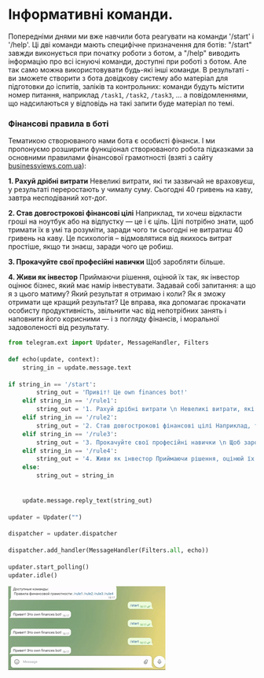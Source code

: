 # Інформативні команди.

Попередніми днями ми вже навчили бота реагувати на команди '/start' і '/help'. Ці дві команди мають специфічне призначення для ботів: "/start" завжди виконується при початку роботи з ботом, а "/help" виводить інформацію про всі існуючі команди, доступні при роботі з ботом.
Але так само можна використовувати будь-які інші команди. В результаті - ви зможете створити з бота довідкову систему або матеріал для підготовки до іспитів, заліків та контрольних: команди будуть містити номер питання, наприклад `/task1`, `/task2`, `/task3`, ... а повідомленнями, що надсилаються у відповідь на такі запити буде матеріал по темі.
### Фінансові правила в боті
Тематикою створюваного нами бота є особисті фінанси. І ми пропонуємо розширити функціонал створюваного робота підказками за основними правилами фінансової грамотності (взяті з сайту [businessviews.com.ua](https://businessviews.com.ua/ru/business/id/pravila-finansovoj-gramotnosti-2372/)):  

**1. Рахуй дрібні витрати**
Невеликі витрати, які ти зазвичай не враховуєш, у результаті переростають у чималу суму. Сьогодні 40 гривень на каву, завтра несподіваний хот-дог.

**2. Став довгострокові фінансові цілі** Наприклад, ти хочеш відкласти гроші на ноутбук або на відпустку — це і є ціль. Цілі потрібно знати, щоб тримати їх в умі та розуміти, заради чого ти сьогодні не витратиш 40 гривень на каву. Це психологія – відмовлятися від якихось витрат простіше, якщо ти знаєш, заради чого це робиш.


**3. Прокачуйте свої професійні навички** Щоб заробляти більше.

  
**4. Живи як інвестор** Приймаючи рішення, оцінюй їх так, як інвестор оцінює бізнес, який має намір інвестувати. Задавай собі запитання: а що я з цього матиму? Який результат я отримаю і коли? Як я зможу отримати ще кращий результат? Це вправа, яка допомагає прокачати особисту продуктивність, звільнити час від непотрібних занять і наповнити його корисними — і з погляду фінансів, і моральної задоволеності від результату.

```py
from telegram.ext import Updater, MessageHandler, Filters

def echo(update, context):
    string_in = update.message.text

if string_in == '/start':
        string_out = 'Привіт! Це own finances bot!'
    elif string_in == '/rule1':
        string_out = '1. Рахуй дрібні витрати \n Невеликі витрати, які ти зазвичай не враховуєш, у результаті переростають у пристойну суму. Сьогодні 40 гривень на каву, завтра несподіваний хот-дог. '
    elif string_in == '/rule2':
        string_out = '2. Став довгострокові фінансові цілі Наприклад, ти хочеш відкласти гроші на ноут або на відпустку — це і є мета. Цілі потрібно знати, щоб тримати їх в умі та розуміти, заради чого ти сьогодні не витратиш 40 гривень на каву. Це психологія – відмовлятися від якихось витрат простіше, якщо ти знаєш, заради чого це робиш. '
    elif string_in == '/rule3':
        string_out = '3. Прокачуйте свої професійні навички \n Щоб заробляти більше. '
    elif string_in == '/rule4':
        string_out = '4. Живи як інвестор Приймаючи рішення, оцінюй їх так, як інвестор оцінює бізнес, у який має намір інвестувати. Задавай собі запитання: а що я з цього матиму? Який результат я отримаю і коли? Як я зможу отримати ще найкращий результат? Ця вправа, яка допомагає прокачати особисту продуктивність, звільнити час від непотрібних занять і наповнити його корисними — і з погляду фінансів, і моральної задоволеності від результату. '    
    else:
        string_out = string_in


    update.message.reply_text(string_out)

updater = Updater("")

dispatcher = updater.dispatcher

dispatcher.add_handler(MessageHandler(Filters.all, echo))

updater.start_polling()
updater.idle()


```
<img src = "./img/bot_rules.gif">
